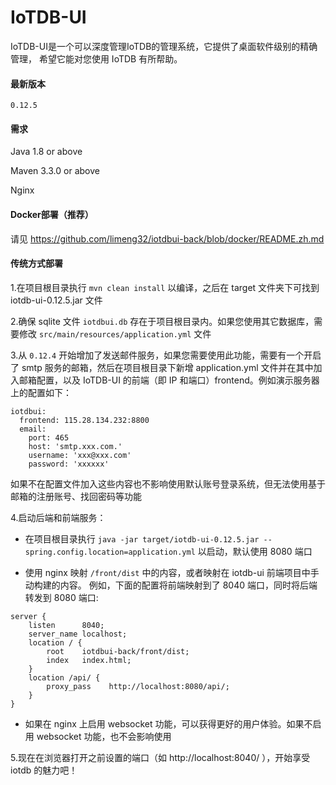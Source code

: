 # IoTDB-UI

IoTDB-UI是一个可以深度管理IoTDB的管理系统，它提供了桌面软件级别的精确管理， 希望它能对您使用 IoTDB 有所帮助。

#### 最新版本

`0.12.5`

#### 需求

Java 1.8 or above

Maven 3.3.0 or above

Nginx

#### Docker部署（推荐）

请见 https://github.com/limeng32/iotdbui-back/blob/docker/README.zh.md

#### 传统方式部署

1.在项目根目录执行 `mvn clean install` 以编译，之后在 target 文件夹下可找到 iotdb-ui-0.12.5.jar 文件

2.确保 sqlite 文件 `iotdbui.db` 存在于项目根目录内。如果您使用其它数据库，需要修改 `src/main/resources/application.yml` 文件

3.从 `0.12.4` 开始增加了发送邮件服务，如果您需要使用此功能，需要有一个开启了 smtp 服务的邮箱，然后在项目根目录下新增  application.yml 文件并在其中加入邮箱配置，以及 IoTDB-UI 的前端（即 IP 和端口）frontend。例如演示服务器上的配置如下：

```
iotdbui:
  frontend: 115.28.134.232:8800
  email:
    port: 465
    host: 'smtp.xxx.com.'
    username: 'xxx@xxx.com'
    password: 'xxxxxx'
```

如果不在配置文件加入这些内容也不影响使用默认账号登录系统，但无法使用基于邮箱的注册账号、找回密码等功能

4.启动后端和前端服务：

- 在项目根目录执行 `java -jar target/iotdb-ui-0.12.5.jar --spring.config.location=application.yml` 以启动，默认使用 8080 端口
  
- 使用 nginx 映射 `/front/dist` 中的内容，或者映射在 iotdb-ui 前端项目中手动构建的内容。 例如，下面的配置将前端映射到了 8040 端口，同时将后端转发到 8080 端口:

```
server {
	listen		8040;
	server_name	localhost;
	location / {
		root	iotdbui-back/front/dist;
		index	index.html;
	}
	location /api/ {
        proxy_pass    http://localhost:8080/api/;
    }
}
```

- 如果在 nginx 上启用 websocket 功能，可以获得更好的用户体验。如果不启用 websocket 功能，也不会影响使用

5.现在在浏览器打开之前设置的端口（如 http://localhost:8040/ ），开始享受 iotdb 的魅力吧！
